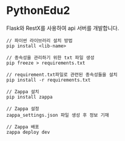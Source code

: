 # PythonEdu2

Flask와 RestX를 사용하여 api 서버를 개발합니다.

```
// 파이썬 라이브러리 설치 방법
pip install <lib-name>

// 종속성을 관리하기 위한 txt 파일 생성
pip freeze > requirements.txt

// requirement.txt파일로 관련된 종속성들을 설치
pip install -r requirements.txt

// Zappa 설치
pip install zappa

// Zappa 설정
zappa_settings.json 파일 생성 후 정보 기재

// Zappa 배포
zappa deploy dev
```